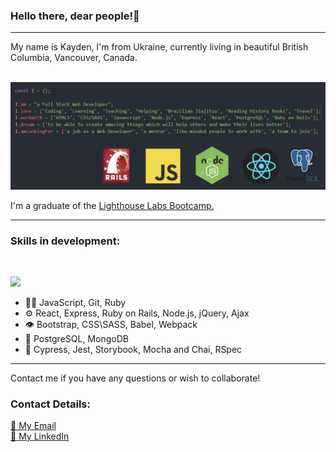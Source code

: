 ### Hello there, dear people!👋

<hr>
My name is Kayden, I'm from Ukraine, currently living in beautiful British Columbia, Vancouver, Canada. <br><br>

!["banner"](<https://github.com/iKayden/iKayden/blob/main/linkedIn-banner(var2).png?raw=true>)

I'm a graduate of the <a href="https://www.lighthouselabs.ca/en/web-development-bootcamp">Lighthouse Labs Bootcamp.</a> <br>

<hr>
<h3> Skills in development:</h3> <br>
<p align="left">
  <a href="https://skillicons.dev">
    <img src="https://skillicons.dev/icons?i=js,html,css,react,nodejs,express,postgres,mongodb,rails,ruby,jquery,git" />
  </a>
</p>

- 👨‍💻 JavaScript, Git, Ruby
- ⚙️ React, Express, Ruby on Rails, Node.js, jQuery, Ajax
- 👁️ Bootstrap, CSS\SASS, Babel, Webpack
- 💽 PostgreSQL, MongoDB
- 🧪 Cypress, Jest, Storybook, Mocha and Chai, RSpec

<hr>
Contact me if you have any questions or wish to collaborate!
<h3>Contact Details: </h3>

<a href="mailto:kharchenkokyrylo@gmail.com">:email: My Email</a><br>
<a href="https://www.linkedin.com/in/kyrylo-kharchenko/">:briefcase: My LinkedIn</a>

